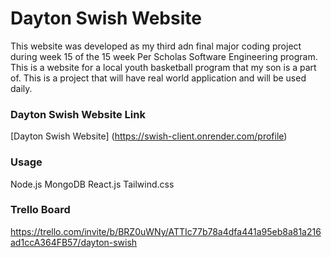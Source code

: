 # Dayton Swish Website
This website was developed as my third adn final major coding project during week 15 of the 15 week Per Scholas Software Engineering program. This is a website for a local youth basketball program that my son is a part of. This is a project that will have real world application and will be used daily.

### Dayton Swish Website Link

[Dayton Swish Website] (https://swish-client.onrender.com/profile)

### Usage

Node.js
MongoDB
React.js
Tailwind.css

### Trello Board

https://trello.com/invite/b/BRZ0uWNy/ATTIc77b78a4dfa441a95eb8a81a216ad1ccA364FB57/dayton-swish


